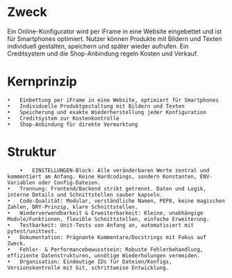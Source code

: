 # Zweck
Ein Online-Konfigurator wird per iFrame in eine Website eingebettet und ist für Smartphones optimiert. Nutzer können Produkte mit Bildern und Texten individuell gestalten, speichern und später wieder aufrufen. Ein Creditsystem und die Shop-Anbindung regeln Kosten und Verkauf.

# Kernprinzip
	•	Einbettung per iFrame in eine Website, optimiert für Smartphones
	•	Individuelle Produktgestaltung mit Bildern und Texten
	•	Speicherung und exakte Wiederherstellung jeder Konfiguration
	•	Creditsystem zur Kostenkontrolle
	•	Shop-Anbindung für direkte Vermarktung

# Struktur
		•	EINSTELLUNGEN-Block: Alle veränderbaren Werte zentral und kommentiert am Anfang. Keine Hardcodings, sondern Konstanten, ENV-Variablen oder Config-Dateien.
	•	Trennung: Frontend/Backend strikt getrennt. Daten und Logik, interne Details und Schnittstellen sauber kapseln.
	•	Code-Qualität: Modular, verständliche Namen, PEP8, keine magischen Zahlen, DRY-Prinzip, klare Schnittstellen.
	•	Wiederverwendbarkeit & Erweiterbarkeit: Kleine, unabhängige Module/Funktionen, flexible Schnittstellen, einfache Erweiterung.
	•	Testbarkeit: Unit-Tests von Anfang an, automatisiert mit pytest/unittest.
	•	Dokumentation: Prägnante Kommentare/Docstrings mit Fokus auf Zweck.
	•	Fehler- & Performancebewusstsein: Robuste Fehlerbehandlung, effiziente Datenstrukturen, unnötige Wiederholungen vermeiden.
	•	Organisation: Eindeutige IDs für Dateien/Konfigs, Versionskontrolle mit Git, schrittweise Entwicklung.